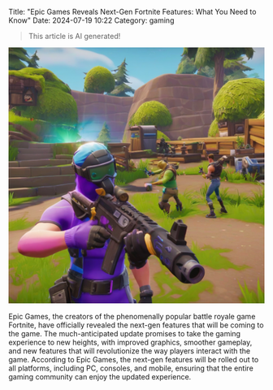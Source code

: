 Title: "Epic Games Reveals Next-Gen Fortnite Features: What You Need to Know"
Date: 2024-07-19 10:22
Category: gaming

> This article is AI generated!

![Alt Text](images/2024-07-19-epic-games-reveals-next-gen-fortnite-features-what-you-need-to-know.png)

Epic Games, the creators of the phenomenally popular battle royale game Fortnite, have officially revealed the next-gen features that will be coming to the game. The much-anticipated update promises to take the gaming experience to new heights, with improved graphics, smoother gameplay, and new features that will revolutionize the way players interact with the game. According to Epic Games, the next-gen features will be rolled out to all platforms, including PC, consoles, and mobile, ensuring that the entire gaming community can enjoy the updated experience.